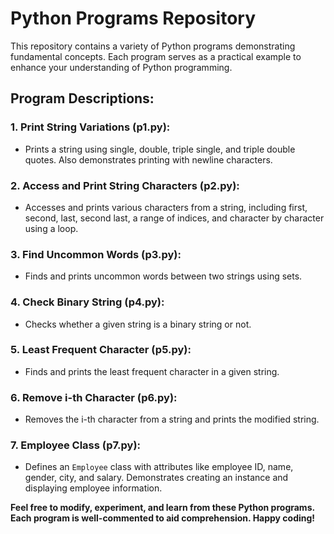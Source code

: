 # Python Programs Repository

This repository contains a variety of Python programs demonstrating fundamental concepts. Each program serves as a practical example to enhance your understanding of Python programming.

## Program Descriptions:

### 1. **Print String Variations (p1.py):**
   - Prints a string using single, double, triple single, and triple double quotes. Also demonstrates printing with newline characters.

### 2. **Access and Print String Characters (p2.py):**
   - Accesses and prints various characters from a string, including first, second, last, second last, a range of indices, and character by character using a loop.

### 3. **Find Uncommon Words (p3.py):**
   - Finds and prints uncommon words between two strings using sets.

### 4. **Check Binary String (p4.py):**
   - Checks whether a given string is a binary string or not.

### 5. **Least Frequent Character (p5.py):**
   - Finds and prints the least frequent character in a given string.

### 6. **Remove i-th Character (p6.py):**
   - Removes the i-th character from a string and prints the modified string.

### 7. **Employee Class (p7.py):**
   - Defines an `Employee` class with attributes like employee ID, name, gender, city, and salary. Demonstrates creating an instance and displaying employee information.

**Feel free to modify, experiment, and learn from these Python programs. Each program is well-commented to aid comprehension. Happy coding!**
